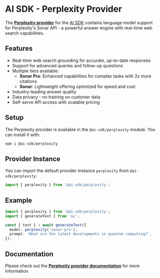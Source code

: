 # AI SDK - Perplexity Provider

The **[Perplexity provider](https://ai-sdk.dev/providers/ai-sdk-providers/perplexity)** for the [AI SDK](https://ai-sdk.dev/docs)
contains language model support for Perplexity's Sonar API - a powerful answer engine with real-time web search capabilities.

## Features

- Real-time web search grounding for accurate, up-to-date responses
- Support for advanced queries and follow-up questions
- Multiple tiers available:
  - **Sonar Pro**: Enhanced capabilities for complex tasks with 2x more citations
  - **Sonar**: Lightweight offering optimized for speed and cost
- Industry-leading answer quality
- Data privacy - no training on customer data
- Self-serve API access with scalable pricing

## Setup

The Perplexity provider is available in the `@ai-sdk/perplexity` module. You can install it with:

```bash
npm i @ai-sdk/perplexity
```

## Provider Instance

You can import the default provider instance `perplexity` from `@ai-sdk/perplexity`:

```ts
import { perplexity } from '@ai-sdk/perplexity';
```

## Example

```ts
import { perplexity } from '@ai-sdk/perplexity';
import { generateText } from 'ai';

const { text } = await generateText({
  model: perplexity('sonar-pro'),
  prompt: 'What are the latest developments in quantum computing?',
});
```

## Documentation

Please check out the **[Perplexity provider documentation](https://ai-sdk.dev/providers/ai-sdk-providers/perplexity)** for more information.
